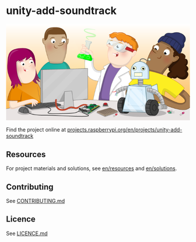 # unity-add-soundtrack

![unity-add-soundtrack](banner.png)

Find the project online at [projects.raspberrypi.org/en/projects/unity-add-soundtrack](https://projects.raspberrypi.org/en/projects/unity-add-soundtrack)

## Resources
For project materials and solutions, see [en/resources](https://github.com/raspberrypilearning/unity-add-soundtrack/tree/master/en/resources) and [en/solutions](https://github.com/raspberrypilearning/unity-add-soundtrack/tree/master/en/solutions).

## Contributing
See [CONTRIBUTING.md](CONTRIBUTING.md)

## Licence
 See [LICENCE.md](LICENCE.md)